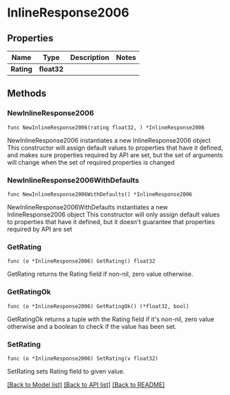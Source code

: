 # InlineResponse2006

## Properties

Name | Type | Description | Notes
------------ | ------------- | ------------- | -------------
**Rating** | **float32** |  | 

## Methods

### NewInlineResponse2006

`func NewInlineResponse2006(rating float32, ) *InlineResponse2006`

NewInlineResponse2006 instantiates a new InlineResponse2006 object
This constructor will assign default values to properties that have it defined,
and makes sure properties required by API are set, but the set of arguments
will change when the set of required properties is changed

### NewInlineResponse2006WithDefaults

`func NewInlineResponse2006WithDefaults() *InlineResponse2006`

NewInlineResponse2006WithDefaults instantiates a new InlineResponse2006 object
This constructor will only assign default values to properties that have it defined,
but it doesn't guarantee that properties required by API are set

### GetRating

`func (o *InlineResponse2006) GetRating() float32`

GetRating returns the Rating field if non-nil, zero value otherwise.

### GetRatingOk

`func (o *InlineResponse2006) GetRatingOk() (*float32, bool)`

GetRatingOk returns a tuple with the Rating field if it's non-nil, zero value otherwise
and a boolean to check if the value has been set.

### SetRating

`func (o *InlineResponse2006) SetRating(v float32)`

SetRating sets Rating field to given value.



[[Back to Model list]](../README.md#documentation-for-models) [[Back to API list]](../README.md#documentation-for-api-endpoints) [[Back to README]](../README.md)


